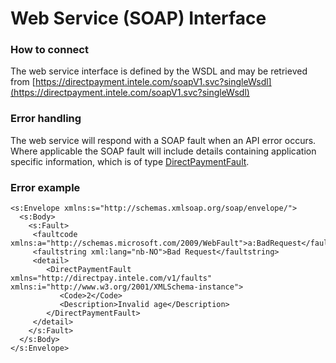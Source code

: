 # Web Service (SOAP) Interface

### How to connect

The web service interface is defined by the WSDL and may be retrieved from [https://directpayment.intele.com/soapV1.svc?singleWsdl](https://directpayment.intele.com/soapV1.svc?singleWsdl)


### Error handling

The web service will respond with a SOAP fault when an API error occurs. Where applicable the SOAP fault will include details containing application specific information, which is of type [DirectPaymentFault](methods.md#directpaymentfault).

### Error example

 
	<s:Envelope xmlns:s="http://schemas.xmlsoap.org/soap/envelope/">
	  <s:Body>
        <s:Fault>
         <faultcode xmlns:a="http://schemas.microsoft.com/2009/WebFault">a:BadRequest</faultcode>
         <faultstring xml:lang="nb-NO">Bad Request</faultstring>
         <detail>
            <DirectPaymentFault xmlns="http://directpay.intele.com/v1/faults" xmlns:i="http://www.w3.org/2001/XMLSchema-instance">
               <Code>2</Code>
               <Description>Invalid age</Description>
            </DirectPaymentFault>
         </detail>
        </s:Fault>
	  </s:Body>
	</s:Envelope>   
